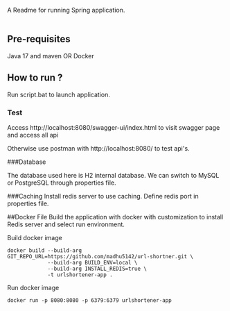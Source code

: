 A Readme for running Spring application.<br><br>
## Pre-requisites

Java 17 and maven
OR
Docker

## How to run ?

Run script.bat to launch application.<br>

### Test

Access http://localhost:8080/swagger-ui/index.html to visit swagger page and access all api

Otherwise use postman with http://localhost:8080/ to test api's.

###Database

The database used here is H2 internal database. We can switch to MySQL or PostgreSQL through properties file.

###Caching
Install redis server to use caching. Define redis port in properties file.

##Docker File
Build the application with docker with customization to install Redis server and select run environment.

Build docker image
```
docker build --build-arg GIT_REPO_URL=https://github.com/madhu5142/url-shortner.git \
             --build-arg BUILD_ENV=local \
             --build-arg INSTALL_REDIS=true \
             -t urlshortener-app .
```

Run docker image
```
docker run -p 8080:8080 -p 6379:6379 urlshortener-app
```